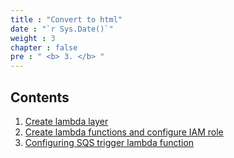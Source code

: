 ```yaml
---
title : "Convert to html"
date : "`r Sys.Date()`"
weight : 3
chapter : false
pre : " <b> 3. </b> "
---
```


## Contents
1. [Create lambda layer](3.1-lambda/)
2. [Create lambda functions and configure IAM role](3.2-template/)
3. [Configuring SQS trigger lambda function](3.3-buildspec/)